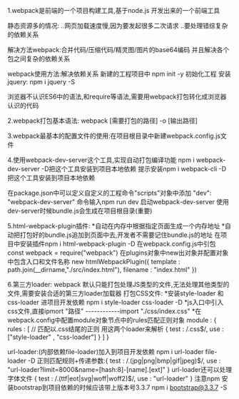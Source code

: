 1.webpack是前端的一个项目构建工具,基于node.js 开发出来的一个前端工具

静态资源多的情况: 
..网页加载速度慢,因为要发起很多二次请求
..要处理错综复杂的依赖关系

解决方法webpack:合并代码/压缩代码/精灵图/图片的base64编码  并且解决各个包之间复杂的依赖关系

webpack使用方法:解决依赖关系
新建的工程项目中 npm init -y 初始化工程
安装jquery: npm i jquery -S

浏览器不认识ES6中的语法,和require等语法,需要用webpack打包转化成浏览器认识的代码

2.webpack打包基本语法: webpack [需要打包的路径] -o [输出路径]

3.webpack最基本的配置文件的使用:在项目根目录中新建webpack.config.js文件

4.使用webpack-dev-server这个工具,实现自动打包编译功能
npm i webpack-dev-server -D把这个工具安装到项目本地依赖
提示安装npm i webpack-cli -D把这个工具安装到项目本地依赖

在package.json中可以定义自定义的工程命令"scripts"对象中添加
"dev": "webpack-dev-server"
命令输入npm run dev 启动webpack-dev-server
使用dev-server时候bundle.js会生成在项目根目录(重要)

5.html-webpack-plugin插件:
*自动在内存中根据指定页面生成一个内存地址
*自动把打包好的bundle.js追加到页面中去,开发者不需要记住bundle.js的地址
在项目中安装插件npm i html-webpack-plugin -D
在webpack.config.js中引包 const webpack = require("webpack")
在plugins对象中new出对象并配置对象中包含入口和文件名称
new htmlWebpackPlugin({
	template : path.join(__dirname,"./src/index.html"),
	filename : "index.html"
})

6.第三方loader:
webpack 默认只能打包处理JS类型的文件,无法处理其他类型的文件,需要安装合适的第三方loader加载器
打包CSS文件:
*安装style-loader 和 css-loader 进项目开发依赖 npm i style-loader css-loader -D
*js入口中引入css文件,直接ipmort "路径" ------------import "./css/index.css"
*在webpack.config中配置module对象节点中的rules匹配正则对象
module : {
	rules : [
		// 匹配以.css结尾的正则 用这两个loader来解析
		{ test : /\.css$/, use : ["style-loader" , "css-loader"] }
	]
}

url-loader:(内部依赖file-loader)加入到项目开发依赖 npm i url-loader file-loader -D 
正则匹配规则+传递参数:{ test : /\.(jpg|png|bmp|gif|jpeg)$/, use : "url-loader?limit=8000&name=[hash:8]-[name].[ext]" }
url-loader还可以处理字体文件
{ test : /\.(ttf|eot|svg|woff|woff2)$/, use : "url-loader" }
注意npm 安装bootstrap到项目依赖的时候应该带上版本号3.3.7 npm i bootstrap@3.3.7 -S
